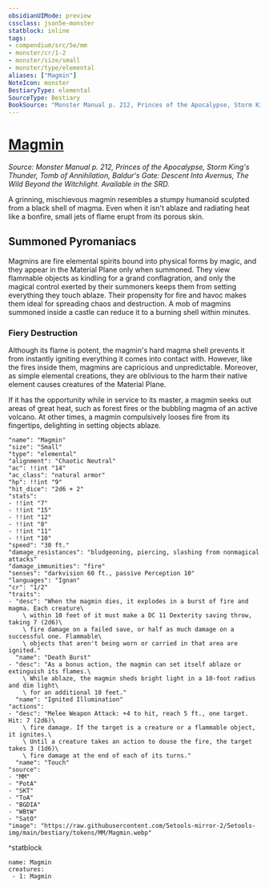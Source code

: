 ```yaml
---
obsidianUIMode: preview
cssclass: json5e-monster
statblock: inline
tags:
- compendium/src/5e/mm
- monster/cr/1-2
- monster/size/small
- monster/type/elemental
aliases: ["Magmin"]
NoteIcon: monster
BestiaryType: elemental
SourceType: Bestiary
BookSource: "Monster Manual p. 212, Princes of the Apocalypse, Storm King's Thunder, Tomb of Annihilation, Baldur's Gate: Descent Into Avernus, The Wild Beyond the Witchlight. Available in the SRD."
---
```

# [Magmin](2-Mechanics/CLI/bestiary/elemental/magmin.md)
*Source: Monster Manual p. 212, Princes of the Apocalypse, Storm King's Thunder, Tomb of Annihilation, Baldur's Gate: Descent Into Avernus, The Wild Beyond the Witchlight. Available in the SRD.*  

A grinning, mischievous magmin resembles a stumpy humanoid sculpted from a black shell of magma. Even when it isn't ablaze and radiating heat like a bonfire, small jets of flame erupt from its porous skin.

## Summoned Pyromaniacs

Magmins are fire elemental spirits bound into physical forms by magic, and they appear in the Material Plane only when summoned. They view flammable objects as kindling for a grand conflagration, and only the magical control exerted by their summoners keeps them from setting everything they touch ablaze. Their propensity for fire and havoc makes them ideal for spreading chaos and destruction. A mob of magmins summoned inside a castle can reduce it to a burning shell within minutes.

### Fiery Destruction

Although its flame is potent, the magmin's hard magma shell prevents it from instantly igniting everything it comes into contact with. However, like the fires inside them, magmins are capricious and unpredictable. Moreover, as simple elemental creations, they are oblivious to the harm their native element causes creatures of the Material Plane.

If it has the opportunity while in service to its master, a magmin seeks out areas of great heat, such as forest fires or the bubbling magma of an active volcano. At other times, a magmin compulsively looses fire from its fingertips, delighting in setting objects ablaze.

```statblock
"name": "Magmin"
"size": "Small"
"type": "elemental"
"alignment": "Chaotic Neutral"
"ac": !!int "14"
"ac_class": "natural armor"
"hp": !!int "9"
"hit_dice": "2d6 + 2"
"stats":
- !!int "7"
- !!int "15"
- !!int "12"
- !!int "8"
- !!int "11"
- !!int "10"
"speed": "30 ft."
"damage_resistances": "bludgeoning, piercing, slashing from nonmagical attacks"
"damage_immunities": "fire"
"senses": "darkvision 60 ft., passive Perception 10"
"languages": "Ignan"
"cr": "1/2"
"traits":
- "desc": "When the magmin dies, it explodes in a burst of fire and magma. Each creature\
    \ within 10 feet of it must make a DC 11 Dexterity saving throw, taking 7 (2d6)\
    \ fire damage on a failed save, or half as much damage on a successful one. Flammable\
    \ objects that aren't being worn or carried in that area are ignited."
  "name": "Death Burst"
- "desc": "As a bonus action, the magmin can set itself ablaze or extinguish its flames.\
    \ While ablaze, the magmin sheds bright light in a 10-foot radius and dim light\
    \ for an additional 10 feet."
  "name": "Ignited Illumination"
"actions":
- "desc": "Melee Weapon Attack: +4 to hit, reach 5 ft., one target. Hit: 7 (2d6)\
    \ fire damage. If the target is a creature or a flammable object, it ignites.\
    \ Until a creature takes an action to douse the fire, the target takes 3 (1d6)\
    \ fire damage at the end of each of its turns."
  "name": "Touch"
"source":
- "MM"
- "PotA"
- "SKT"
- "ToA"
- "BGDIA"
- "WBtW"
- "SatO"
"image": "https://raw.githubusercontent.com/5etools-mirror-2/5etools-img/main/bestiary/tokens/MM/Magmin.webp"
```
^statblock

```encounter-table
name: Magmin
creatures:
 - 1: Magmin
```